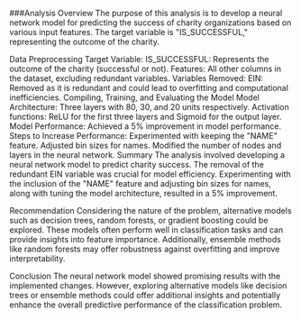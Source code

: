 ###Analysis Overview
The purpose of this analysis is to develop a neural network model for predicting the success of charity organizations based on various input features. The target variable is "IS_SUCCESSFUL," representing the outcome of the charity.

Data Preprocessing
Target Variable:
IS_SUCCESSFUL: Represents the outcome of the charity (successful or not).
Features:
All other columns in the dataset, excluding redundant variables.
Variables Removed:
EIN: Removed as it is redundant and could lead to overfitting and computational inefficiencies.
Compiling, Training, and Evaluating the Model
Model Architecture:
Three layers with 80, 30, and 20 units respectively.
Activation functions: ReLU for the first three layers and Sigmoid for the output layer.
Model Performance:
Achieved a 5% improvement in model performance.
Steps to Increase Performance:
Experimented with keeping the "NAME" feature.
Adjusted bin sizes for names.
Modified the number of nodes and layers in the neural network.
Summary
The analysis involved developing a neural network model to predict charity success. The removal of the redundant EIN variable was crucial for model efficiency. Experimenting with the inclusion of the "NAME" feature and adjusting bin sizes for names, along with tuning the model architecture, resulted in a 5% improvement.

Recommendation
Considering the nature of the problem, alternative models such as decision trees, random forests, or gradient boosting could be explored. These models often perform well in classification tasks and can provide insights into feature importance. Additionally, ensemble methods like random forests may offer robustness against overfitting and improve interpretability.

Conclusion
The neural network model showed promising results with the implemented changes. However, exploring alternative models like decision trees or ensemble methods could offer additional insights and potentially enhance the overall predictive performance of the classification problem.
